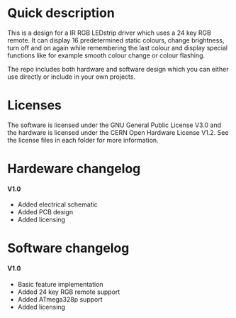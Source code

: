 # Quick description 

This is a design for a IR RGB LEDstrip driver which uses a 24 key RGB remote. It can display 16 predetermined static colours, change brightness, turn off and on again while remembering the last colour and display special functions like for example smooth colour change or colour flashing. 

The repo includes both hardware and software design which you can either use directly or include in your own projects.

# Licenses

The software is licensed under the GNU General Public License V3.0 and the hardware is licensed under the CERN Open Hardware License V1.2. See the license files in each folder for more information.

# Hardeware changelog
#### V1.0
- Added electrical schematic
- Added PCB design
- Added licensing

# Software changelog
#### V1.0
- Basic feature implementation
- Added 24 key RGB remote support
- Added ATmega328p support
- Added licensing
